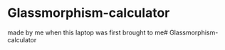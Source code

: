 # Glassmorphism-calculator
made by me when this laptop was first brought to me# Glassmorphism-calculator
